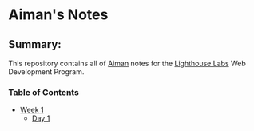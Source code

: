 # Aiman's Notes

## Summary:
This repository contains all of [Aiman](https://github.com/aimanaaw/lighthouse-web-notes) notes for the [Lighthouse Labs](https://www.lighthouselabs.ca/) Web Development Program.

### Table of Contents
* [Week 1](/Week_1)
  * [Day 1](/Week_1/Day_1)
